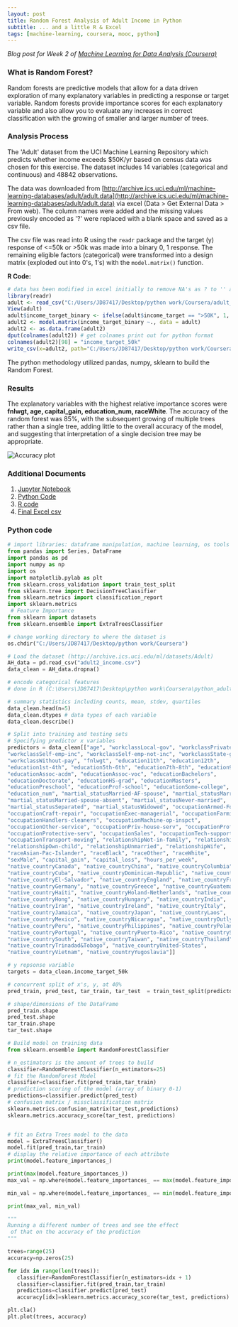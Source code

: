 ```yaml
---
layout: post
title: Random Forest Analysis of Adult Income in Python 
subtitle: ... and a little R & Excel
tags: [machine-learning, coursera, mooc, python]
---
```


_Blog post for Week 2 of [Machine Learning for Data Analysis (Coursera)](https://www.coursera.org/learn/machine-learning-data-analysis)_

### What is Random Forest?

Random forests are predictive models that allow for a data driven exploration of many explanatory variables in predicting a response or target variable. Random forests provide importance scores for each explanatory variable and also allow you to evaluate any increases in correct classification with the growing of smaller and larger number of trees.

### Analysis Process

The 'Adult' dataset from the UCI Machine Learning Repository which predicts whether income exceeds $50K/yr based on census data was chosen for this exercise. The dataset includes 14 variables (categorical and continuous) and 48842 observations.

The data was downloaded from [http://archive.ics.uci.edu/ml/machine-learning-databases/adult/adult.data](http://archive.ics.uci.edu/ml/machine-learning-databases/adult/adult.data) via excel (Data > Get External Data > From web). The column names were added and the missing values previously encoded as '?' were replaced with a blank space and saved as a csv file.

The csv file was read into R using the `readr` package and the target (y) response of <=50k or >50k was made into a binary 0, 1 response. The remaining eligible factors (categorical) were transformed into a design matrix (exploded out into 0's, 1's) with the `model.matrix()` function.

**R Code:**

```r
# data has been modified in excel initially to remove NA's as ? to '' and colnames have been added
library(readr)
adult <- read_csv("C:/Users/JD87417/Desktop/python work/Coursera/adult_income.csv")
View(adult)
adult$income_target_binary <- ifelse(adult$income_target == ">50K", 1, 0)
adult2 <- model.matrix(income_target_binary ~., data = adult)
adult2 <- as.data.frame(adult2)
dput(colnames(adult2)) # get colnames print out for python format
colnames(adult2)[98] = "income_target_50k"
write_csv(x=adult2, path="C:/Users/JD87417/Desktop/python work/Coursera/adult2_income.csv")
```

The python methodology utilized pandas, numpy, sklearn to build the Random Forest.

### Results

The explanatory variables with the highest relative importance scores were **fnlwgt, age, capital_gain, education_num, raceWhite**. The accuracy of the random forest was 85%, with the subsequent growing of multiple trees rather than a single tree, adding little to the overall accuracy of the model, and suggesting that interpretation of a single decision tree may be appropriate.

![Accuracy plot](https://raw.githubusercontent.com/jasdumas/jasdumas.github.io/master/post_data/accuracy_plot_adult2.png)

### Additional Documents

1. [Jupyter Notebook](https://github.com/jasdumas/jasdumas.github.io/blob/master/post_data/RF_adult_income_notebook.ipynb)
2. [Python Code](https://github.com/jasdumas/jasdumas.github.io/blob/master/post_data/RF_adult_income.py)
3. [R code](https://github.com/jasdumas/jasdumas.github.io/blob/master/post_data/python_adult2_clean.R)
4. [Final Excel csv](https://github.com/jasdumas/jasdumas.github.io/blob/master/post_data/adult2_income.csv)

### Python code

```python
# import libraries: dataframe manipulation, machine learning, os tools
from pandas import Series, DataFrame
import pandas as pd
import numpy as np
import os
import matplotlib.pylab as plt
from sklearn.cross_validation import train_test_split
from sklearn.tree import DecisionTreeClassifier
from sklearn.metrics import classification_report
import sklearn.metrics
 # Feature Importance
from sklearn import datasets
from sklearn.ensemble import ExtraTreesClassifier

# change working directory to where the dataset is
os.chdir("C:/Users/JD87417/Desktop/python work/Coursera")

# Load the dataset (http://archive.ics.uci.edu/ml/datasets/Adult)
AH_data = pd.read_csv("adult2_income.csv")
data_clean = AH_data.dropna()

# encode categorical features
# done in R (C:\Users\JD87417\Desktop\python work\Coursera\python_adult2_clean.R)

# summary statistics including counts, mean, stdev, quartiles
data_clean.head(n=5)
data_clean.dtypes # data types of each variable
data_clean.describe()

# Split into training and testing sets
# Specifying predictor x variables
predictors = data_clean[["age", "workclassLocal-gov", "workclassPrivate",
"workclassSelf-emp-inc", "workclassSelf-emp-not-inc", "workclassState-gov",
"workclassWithout-pay", "fnlwgt", "education11th", "education12th",
"education1st-4th", "education5th-6th", "education7th-8th", "education9th",
"educationAssoc-acdm", "educationAssoc-voc", "educationBachelors",
"educationDoctorate", "educationHS-grad", "educationMasters",
"educationPreschool", "educationProf-school", "educationSome-college",
"education_num", "martial_statusMarried-AF-spouse", "martial_statusMarried-civ-spouse",
"martial_statusMarried-spouse-absent", "martial_statusNever-married",
"martial_statusSeparated", "martial_statusWidowed", "occupationArmed-Forces",
"occupationCraft-repair", "occupationExec-managerial", "occupationFarming-fishing",
"occupationHandlers-cleaners", "occupationMachine-op-inspct",
"occupationOther-service", "occupationPriv-house-serv", "occupationProf-specialty",
"occupationProtective-serv", "occupationSales", "occupationTech-support",
"occupationTransport-moving", "relationshipNot-in-family", "relationshipOther-relative",
"relationshipOwn-child", "relationshipUnmarried", "relationshipWife",
"raceAsian-Pac-Islander", "raceBlack", "raceOther", "raceWhite",
"sexMale", "capital_gain", "capital_loss", "hours_per_week",
"native_countryCanada", "native_countryChina", "native_countryColumbia",
"native_countryCuba", "native_countryDominican-Republic", "native_countryEcuador",
"native_countryEl-Salvador", "native_countryEngland", "native_countryFrance",
"native_countryGermany", "native_countryGreece", "native_countryGuatemala",
"native_countryHaiti", "native_countryHoland-Netherlands", "native_countryHonduras",
"native_countryHong", "native_countryHungary", "native_countryIndia",
"native_countryIran", "native_countryIreland", "native_countryItaly",
"native_countryJamaica", "native_countryJapan", "native_countryLaos",
"native_countryMexico", "native_countryNicaragua", "native_countryOutlying-US(Guam-USVI-etc)",
"native_countryPeru", "native_countryPhilippines", "native_countryPoland",
"native_countryPortugal", "native_countryPuerto-Rico", "native_countryScotland",
"native_countrySouth", "native_countryTaiwan", "native_countryThailand",
"native_countryTrinadad&Tobago", "native_countryUnited-States",
"native_countryVietnam", "native_countryYugoslavia"]]

# y repsonse variable
targets = data_clean.income_target_50k

# concurrent split of x's, y, at 40%
pred_train, pred_test, tar_train, tar_test  = train_test_split(predictors, targets, test_size=.4)

# shape/dimensions of the DataFrame
pred_train.shape
pred_test.shape
tar_train.shape
tar_test.shape

# Build model on training data
from sklearn.ensemble import RandomForestClassifier

# n_estimators is the amount of trees to build
classifier=RandomForestClassifier(n_estimators=25)
# fit the RandomForest Model
classifier=classifier.fit(pred_train,tar_train)
# prediction scoring of the model (array of binary 0-1)
predictions=classifier.predict(pred_test)
# confusion matrix / missclassification matrix
sklearn.metrics.confusion_matrix(tar_test,predictions)
sklearn.metrics.accuracy_score(tar_test, predictions)


# fit an Extra Trees model to the data
model = ExtraTreesClassifier()
model.fit(pred_train,tar_train)
# display the relative importance of each attribute
print(model.feature_importances_)

print(max(model.feature_importances_))
max_val = np.where(model.feature_importances_ == max(model.feature_importances_))

min_val = np.where(model.feature_importances_ == min(model.feature_importances_))

print(max_val, min_val)

"""
Running a different number of trees and see the effect
 of that on the accuracy of the prediction
"""

trees=range(25)
accuracy=np.zeros(25)

for idx in range(len(trees)):
   classifier=RandomForestClassifier(n_estimators=idx + 1)
   classifier=classifier.fit(pred_train,tar_train)
   predictions=classifier.predict(pred_test)
   accuracy[idx]=sklearn.metrics.accuracy_score(tar_test, predictions)

plt.cla()
plt.plot(trees, accuracy)

```
